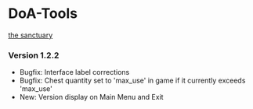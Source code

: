 # DoA-Tools
[the sanctuary](https://www.facebook.com/groups/thesanctuary.doa/)

### Version 1.2.2

* Bugfix: Interface label corrections
* Bugfix: Chest quantity set to 'max_use' in game if it currently exceeds 'max_use'
* New: Version display on Main Menu and Exit
